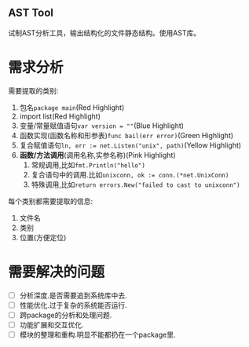 AST Tool
---
试制AST分析工具，输出结构化的文件静态结构。使用AST库。
# 需求分析

需要提取的类别:
1. 包名`package main`(Red Highlight)
2. import list(Red Highlight)
3. 变量/常量赋值语句`var version = ""`(Blue Highlight)
4. 函数实现(函数名称和形参表)`func bail(err error)`(Green Highlight)
5. 复合赋值语句`ln, err := net.Listen("unix", path)`(Yellow Highlight)
6. **函数/方法调用**(调用名称,实参名称)(Pink Highlight)
    1. 常规调用,比如`fmt.Println("hello")`
    2. 复合语句中的调用.比如`unixconn, ok := conn.(*net.UnixConn)`
    3. 特殊调用,比如`return errors.New("failed to cast to unixconn")`

每个类别都需要提取的信息:
1. 文件名
2. 类别
3. 位置(方便定位)

# 需要解决的问题
- [ ] 分析深度.是否需要追到系统库中去.
- [ ] 性能优化.过于复杂的系统能否运行.
- [ ] 跨package的分析和处理问题.
- [ ] 功能扩展和交互优化.
- [ ] 模块的整理和重构.明显不能都扔在一个package里.